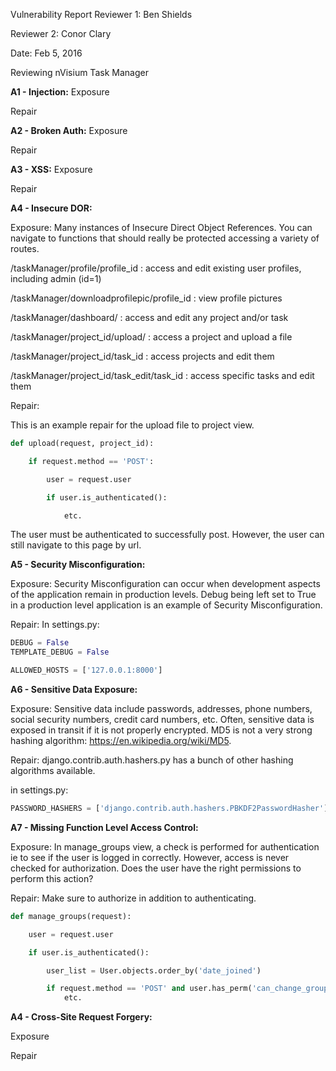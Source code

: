 Vulnerability Report
Reviewer 1: Ben Shields

Reviewer 2: Conor Clary

Date: Feb 5, 2016

Reviewing nVisium Task Manager


**A1 - Injection:**
Exposure

Repair

**A2 - Broken Auth:**
Exposure

Repair

**A3 - XSS:**
Exposure

Repair

**A4 - Insecure DOR:**

Exposure:
Many instances of Insecure Direct Object References. You can navigate to functions that should really be protected accessing a variety of routes.

/taskManager/profile/profile_id : access and edit existing user profiles, including admin (id=1)

/taskManager/downloadprofilepic/profile_id : view profile pictures

/taskManager/dashboard/ : access and edit any project and/or task

/taskManager/project_id/upload/ : access a project and upload a file

/taskManager/project_id/task_id : access projects and edit them

/taskManager/project_id/task_edit/task_id : access specific tasks and edit them

Repair:

This is an example repair for the upload file to project view.

```python
def upload(request, project_id):

    if request.method == 'POST':

        user = request.user

        if user.is_authenticated():

            etc.
```

The user must be authenticated to successfully post. However, the user can still navigate to this page by url.

**A5 - Security Misconfiguration:**

Exposure:
Security Misconfiguration can occur when development aspects of the application remain in production levels. Debug being left set to True in a production level application is an example of Security Misconfiguration.

Repair:
In settings.py:

```python
DEBUG = False
TEMPLATE_DEBUG = False

ALLOWED_HOSTS = ['127.0.0.1:8000']
```

**A6 - Sensitive Data Exposure:**

Exposure:
Sensitive data include passwords, addresses, phone numbers, social security numbers, credit card numbers, etc. Often, sensitive data is exposed in transit if it is not properly encrypted. MD5 is not a very strong hashing algorithm: https://en.wikipedia.org/wiki/MD5.

Repair:
django.contrib.auth.hashers.py has a bunch of other hashing algorithms available.

in settings.py:

```python
PASSWORD_HASHERS = ['django.contrib.auth.hashers.PBKDF2PasswordHasher']
```

**A7 - Missing Function Level Access Control:**

Exposure:
In manage_groups view, a check is performed for authentication ie to see if the user is logged in correctly. However, access is never checked for authorization. Does the user have the right permissions to perform this action?

Repair:
Make sure to authorize in addition to authenticating.

```python
def manage_groups(request):

    user = request.user

    if user.is_authenticated():

        user_list = User.objects.order_by('date_joined')

        if request.method == 'POST' and user.has_perm('can_change_group'):
            etc.

```

**A4 - Cross-Site Request Forgery:**

Exposure

Repair

```python

```